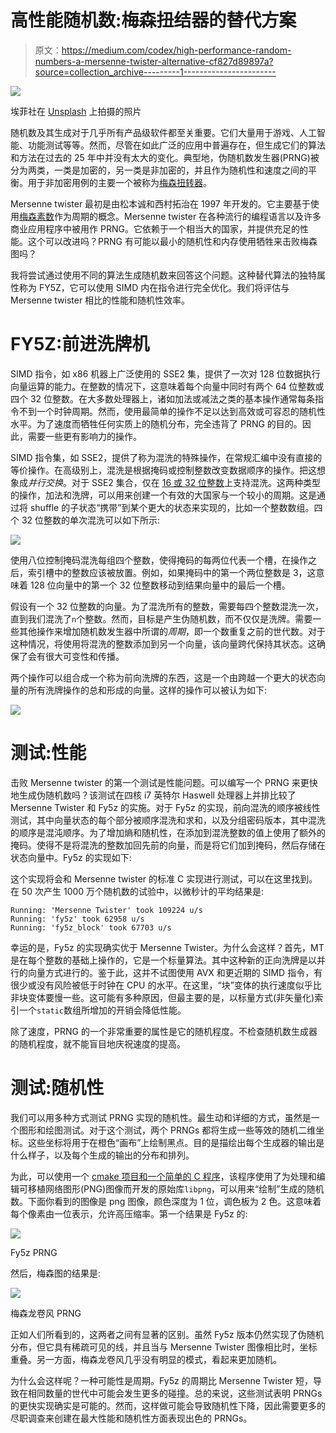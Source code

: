 # 高性能随机数:梅森扭结器的替代方案

> 原文：<https://medium.com/codex/high-performance-random-numbers-a-mersenne-twister-alternative-cf827d89897a?source=collection_archive---------1----------------------->

![](img/a5ae3261f95838b1c38fc70e2c07ca08.png)

埃菲社在 [Unsplash](https://unsplash.com?utm_source=medium&utm_medium=referral) 上拍摄的照片

随机数及其生成对于几乎所有产品级软件都至关重要。它们大量用于游戏、人工智能、功能测试等等。然而，尽管在如此广泛的应用中普遍存在，但生成它们的算法和方法在过去的 25 年中并没有太大的变化。典型地，伪随机数发生器(PRNG)被分为两类，一类是加密的，另一类是非加密的，并且作为随机性和速度之间的平衡。用于非加密用例的主要一个被称为[梅森扭转器](https://en.wikipedia.org/wiki/Mersenne_Twister)。

Mersenne twister 最初是由松本诚和西村拓治在 1997 年开发的。它主要基于使用[梅森素数](https://en.wikipedia.org/wiki/Mersenne_prime)作为周期的概念。Mersenne twister 在各种流行的编程语言以及许多商业应用程序中被用作 PRNG。它依赖于一个相当大的国家，并提供充足的性能。这个可以改进吗？PRNG 有可能以最小的随机性和内存使用牺牲来击败梅森图吗？

我将尝试通过使用不同的算法生成随机数来回答这个问题。这种替代算法的独特属性称为 FY5Z，它可以使用 SIMD 内在指令进行完全优化。我们将评估与 Mersenne twister 相比的性能和随机性效率。

# FY5Z:前进洗牌机

SIMD 指令，如 x86 机器上广泛使用的 SSE2 集，提供了一次对 128 位数据执行向量运算的能力。在整数的情况下，这意味着每个向量中同时有两个 64 位整数或四个 32 位整数。在大多数处理器上，诸如加法或减法之类的基本操作通常每条指令不到一个时钟周期。然而，使用最简单的操作不足以达到高效或可容忍的随机性水平。为了速度而牺牲任何实质上的随机分布，完全违背了 PRNG 的目的。因此，需要一些更有影响力的操作。

SIMD 指令集，如 SSE2，提供了称为混洗的特殊操作，在常规汇编中没有直接的等价操作。在高级别上，混洗是根据掩码或控制整数改变数据顺序的操作。把这想象成*并行交换*。对于 SSE2 集合，仅在 [16 或 32 位整数](https://software.intel.com/sites/landingpage/IntrinsicsGuide/#techs=SSE2&text=shuffle)上支持混洗。这两种类型的操作，加法和洗牌，可以用来创建一个有效的大国家与一个较小的周期。这是通过将 shuffle 的子状态“携带”到某个更大的状态来实现的，比如一个整数数组。四个 32 位整数的单次混洗可以如下所示:

![](img/bda8613a0952a753367c42f8194ac689.png)

使用八位控制掩码混洗每组四个整数，使得掩码的每两位代表一个槽，在操作之后，索引槽中的整数应该被放置。例如，如果掩码中的第一个两位整数是 3，这意味着 128 位向量中的第一个 32 位整数移动到结果向量中的最后一个槽。

假设有一个 32 位整数的向量。为了混洗所有的整数，需要每四个整数混洗一次，直到我们混洗了`n`个整数。然而，目标是产生伪随机数，而不仅仅是洗牌。需要一些其他操作来增加随机数发生器中所谓的*周期*，即一个数重复之前的世代数。对于这种情况，将使用将混洗的整数添加到另一个向量，该向量跨代保持其状态。这确保了会有很大可变性和传播。

两个操作可以组合成一个称为前向洗牌的东西，这是一个由跨越一个更大的状态向量的所有洗牌操作的总和形成的向量。这样的操作可以被认为如下:

![](img/8e5b36a83d955835a20ad689d460d2a3.png)

# 测试:性能

击败 Mersenne twister 的第一个测试是性能问题。可以编写一个 PRNG 来更快地生成伪随机数吗？该测试在四核 i7 英特尔 Haswell 处理器上并排比较了 Mersenne Twister 和 Fy5z 的实施。对于 Fy5z 的实现，前向混洗的顺序被线性测试，其中向量状态的每个部分被顺序混洗和求和，以及分组密码版本，其中混洗的顺序是混沌顺序。为了增加熵和随机性，在添加到混洗整数的值上使用了额外的掩码。使得不是将混洗的整数加回先前的向量，而是将它们加到掩码，然后存储在状态向量中。Fy5z 的实现如下:

这个实现将会和 Mersenne twister 的标准 C 实现进行测试，可以在这里找到。在 50 次产生 1000 万个随机数的试验中，以微秒计的平均结果是:

```
Running: 'Mersenne Twister' took 109224 u/s
Running: 'fy5z' took 62958 u/s
Running: 'fy5z_block' took 67703 u/s
```

幸运的是，Fy5z 的实现确实优于 Mersenne Twister。为什么会这样？首先，MT 是在每个整数的基础上操作的，它是一个标量算法。其中这种新的正向洗牌是以并行的向量方式进行的。鉴于此，这并不试图使用 AVX 和更近期的 SIMD 指令，有很少或没有风险被低于时钟在 CPU 的水平。在这里，“块”变体的执行速度似乎比非块变体要慢一些。这可能有多种原因，但最主要的是，以标量方式(非矢量化)索引一个`static`数组所增加的开销会降低性能。

除了速度，PRNG 的一个非常重要的属性是它的随机程度。不检查随机数生成器的随机程度，就不能盲目地庆祝速度的提高。

# 测试:随机性

我们可以用多种方式测试 PRNG 实现的随机性。最生动和详细的方式，虽然是一个图形和绘图测试。对于这个测试，两个 PRNGs 都将生成一些等效的随机二维坐标。这些坐标将用于在橙色“画布”上绘制黑点。目的是描绘出每个生成器的输出是什么样子，以及每个生成的输出的分布和排列。

为此，可以使用一个 [cmake 项目和一个简单的 C 程序](https://github.com/jweinst1/png-maker/blob/master/CMakeLists.txt)，该程序使用了为处理和编辑可移植网络图形(PNG)图像而开发的原始库`libpng`，可以用来“绘制”生成的随机数。下面你看到的图像是 png 图像，颜色深度为 1 位，调色板为 2 色。这意味着每个像素由一位表示，允许高压缩率。第一个结果是 Fy5z 的:

![](img/3025085262320e3e923826e0465f4772.png)

Fy5z PRNG

然后，梅森图的结果是:

![](img/482f697a9d81cd4dd8fe1a0c5125b7b1.png)

梅森龙卷风 PRNG

正如人们所看到的，这两者之间有显著的区别。虽然 Fy5z 版本仍然实现了伪随机分布，但它具有稀疏可见的线，并且当与 Mersenne Twister 图像相比时，坐标重叠。另一方面，梅森龙卷风几乎没有明显的模式，看起来更加随机。

为什么会这样呢？一种可能性是周期。Fy5z 的周期比 Mersenne Twister 短，导致在相同数量的世代中可能会发生更多的碰撞。总的来说，这些测试表明 PRNGs 的更快实现确实是可能的。然而，这样做可能会导致随机性下降，因此需要更多的尽职调查来创建在最大性能和随机性方面表现出色的 PRNGs。